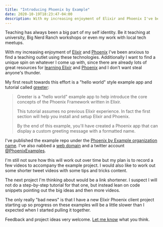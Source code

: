 ```yaml
---
title: "Introducing Phoenix by Example"
date: 2020-10-19T18:23:47-04:00
description: With my increasing enjoyment of Elixir and Phoenix I've been anxious to find a teaching outlet using these technologies.
---
```


Teaching has always been a big part of my self identity. Be it teaching at university, Big Nerd Ranch workshops or even my work with local tech meetups.

With my increasing enjoyment of [Elixir](https://elixir-lang.org) and [Phoenix](https://www.phoenixframework.org/) I've been anxious to find a teaching outlet using these technologies. Additionally I want to find a unique spin on whatever I come up with, since there are already lots of great resources for [learning Elixir](https://elixir-lang.org/learning.html) and [Phoenix](https://hexdocs.pm/phoenix/community.html) and I don't want steal anyone's thunder.

My first result towards this effort is a "hello world" style example app and tutorial called [greeter](https://github.com/phoenix-by-example/greeter):

> Greeter is a "hello world" example app to help introduce the core concepts of the Phoenix Framework written in Elixir.
> 
> This tutorial assumes no previous Elixir experience. In fact the first section will help you install and setup Elixir and Phoenix.
> 
> By the end of this example, you'll have created a Phoenix app that can display a custom greeting message with a formatted name.

I've published the example repo under the [Phoenix by Example organization name](https://github.com/phoenix-by-example). I've also nabbed a [web domain](http://phoenixbyexample.com) and a twitter account [@PhoenixExamples](https://twitter.com/phoenixexamples).

I'm still not sure how this will work out over time but my plan is to record a few videos to accompany the example project. I would also like to work out some shorter tweet videos with some tips and tricks content. 

The next project I'm thinking about would be a link shortener. I suspect I will not do a step-by-step tutorial for that one, but instead lean on code snippets pointing out the big ideas and then more videos.

The only really "bad news" is that I have a new Elixir Phoenix client project starting up so progress on these examples will be a little slower than I expected when I started pulling it together.

Feedback and project ideas very welcome. [Let me know](/contact) what you think.